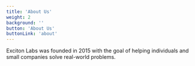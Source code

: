 ```yaml
---
title: 'About Us'
weight: 2
background: ''
button: 'About Us'
buttonLink: 'about'
---
```


Exciton Labs was founded in 2015 with the goal of helping individuals and small companies solve real-world problems.